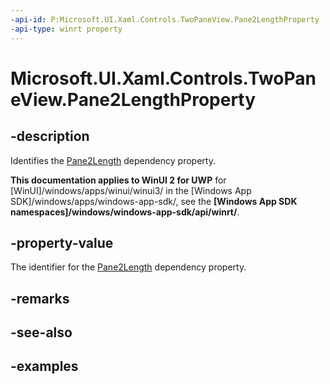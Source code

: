 ```yaml
---
-api-id: P:Microsoft.UI.Xaml.Controls.TwoPaneView.Pane2LengthProperty
-api-type: winrt property
---
```


<!-- Property syntax.
public DependencyProperty Pane2LengthProperty { get; }
-->

# Microsoft.UI.Xaml.Controls.TwoPaneView.Pane2LengthProperty

## -description

Identifies the [Pane2Length](twopaneview_pane2length.md) dependency property.

**This documentation applies to WinUI 2 for UWP** for [WinUI]/windows/apps/winui/winui3/ in the [Windows App SDK]/windows/apps/windows-app-sdk/, see the **[Windows App SDK namespaces]/windows/windows-app-sdk/api/winrt/**.

## -property-value

The identifier for the [Pane2Length](twopaneview_pane2length.md) dependency property.

## -remarks

## -see-also

## -examples

